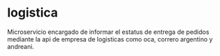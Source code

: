 # logistica
Microservicio encargado de informar el estatus de entrega de pedidos mediante la api de empresa de logisticas como oca, correro argentino y andreani.
